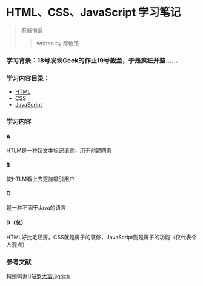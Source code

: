 # HTML、CSS、JavaScript 学习笔记
> 有些懵逼
> >written by 邱怡铭
### 学习背景：18号发现Geek的作业19号截至，于是疯狂开整......

### 学习内容目录：
- [HTML](https://www.runoob.com/html/html-tutorial.html)
- [CSS](https://www.runoob.com/css/css-tutorial.html)
- [JavaScript](https://liaoxuefeng.com/books/javascript/introduction/index.html)

### 学习内容
#### A
HTLM是一种超文本标记语言，用于创建网页
#### B
使HTLM看上去更加吸引用户
#### C
是一种不同于Java的语言
#### D（总）
HTML好比毛坯房，CSS就是房子的装修，JavaScript则是房子的功能（仅代表个人观点）

### 参考文献
特别鸣谢B站[罗大富Bigrich](https://www.bilibili.com/video/BV1BT4y1W7Aw?vd_source=2552ef659ebde2f6dadff1230dbbb677)
